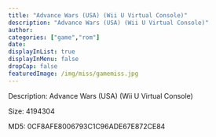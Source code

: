 ```yaml
---
title: "Advance Wars (USA) (Wii U Virtual Console)"
description: "Advance Wars (USA) (Wii U Virtual Console)"
author: 
categories: ["game","rom"]
date: 
displayInList: true
displayInMenu: false
dropCap: false
featuredImage: /img/miss/gamemiss.jpg
---
```


Description: Advance Wars (USA) (Wii U Virtual Console)

Size: 4194304

MD5: 0CF8AFE8006793C1C96ADE67E872CE84

